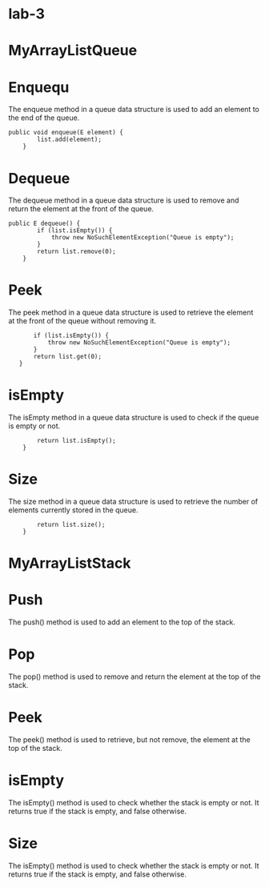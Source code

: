 # lab-3
# MyArrayListQueue
# Enquequ
The enqueue method in a queue data structure is used to add an element to the end of the queue. 
```
public void enqueue(E element) {
        list.add(element);
    }
 ```
# Dequeue
The dequeue method in a queue data structure is used to remove and return the element at the front of the queue.
```
public E dequeue() {
        if (list.isEmpty()) {
            throw new NoSuchElementException("Queue is empty");
        }
        return list.remove(0);
    }
 ```
# Peek
The peek method in a queue data structure is used to retrieve the element at the front of the queue without removing it.
 ```public E peek() {
        if (list.isEmpty()) {
            throw new NoSuchElementException("Queue is empty");
        }
        return list.get(0);
    }
 ```
# isEmpty
The isEmpty method in a queue data structure is used to check if the queue is empty or not.
```public boolean isEmpty() {
        return list.isEmpty();
    }
 ```
# Size
The size method in a queue data structure is used to retrieve the number of elements currently stored in the queue.
```public int size() {
        return list.size();
    }
```

# MyArrayListStack
# Push
The push() method is used to add an element to the top of the stack.
# Pop
The pop() method is used to remove and return the element at the top of the stack.
# Peek
The peek() method is used to retrieve, but not remove, the element at the top of the stack.
# isEmpty
The isEmpty() method is used to check whether the stack is empty or not. It returns true if the stack is empty, and false otherwise.
# Size
The isEmpty() method is used to check whether the stack is empty or not. It returns true if the stack is empty, and false otherwise.
